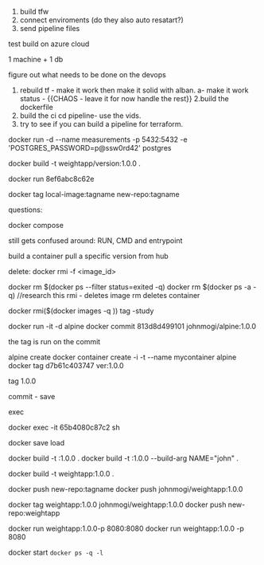 1. build tfw
2. connect enviroments (do they also auto resatart?)
3. send pipeline files

test build on azure cloud

1 machine + 1 db

figure out what needs to be done on the devops

1. rebuild tf - make it work then make it solid with alban.
   a- make it work status - {{CHAOS - leave it for now handle the rest}}
   2.build the dockerfile
2. build the ci cd pipeline- use the vids.
3. try to see if you can build a pipeline for terraform.

docker run -d --name measurements -p 5432:5432 -e 'POSTGRES_PASSWORD=p@ssw0rd42' postgres

docker build -t weightapp/version:1.0.0 .

docker run 8ef6abc8c62e

docker tag local-image:tagname new-repo:tagname

questions:

docker compose

still gets confused around:
RUN, CMD and entrypoint

build a container
pull a specific version from hub

delete: docker rmi -f <image_id>

docker rm $(docker ps --filter status=exited -q)
docker rm $(docker ps -a -q) //research this
rmi - deletes image
rm deletes container

docker rmi($(docker images -q ))
tag -study

<!-- docker tag SOURCE_IMAGE[:TAG] TARGET_IMAGE[:TAG] -->

docker run -it -d alpine
docker commit 813d8d499101 johnmogi/alpine:1.0.0

the tag is run on the commit

alpine
create
docker container create -i -t --name mycontainer alpine
docker tag d7b61c403747 ver:1.0.0

tag 1.0.0

commit - save

exec

<!-- docker exec <container-id> <tool>
docker run --name weightapp --rm -i -t 65b4080c87c2 sh -->

docker exec -it 65b4080c87c2 sh

docker save
load

docker build -t <name>:1.0.0 .
docker build -t <name>:1.0.0 --build-arg NAME="john" .

docker build -t weightapp:1.0.0 .

docker push new-repo:tagname
docker push johnmogi/weightapp:1.0.0

docker tag weightapp:1.0.0 johnmogi/weightapp:1.0.0
docker push new-repo:weightapp

docker run weightapp:1.0.0-p 8080:8080
docker run weightapp:1.0.0 -p 8080

docker start `docker ps -q -l`
